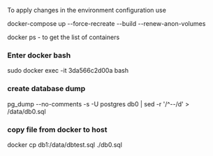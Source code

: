 To apply changes in the environment configuration use 

docker-compose up --force-recreate --build --renew-anon-volumes

docker ps - to get the list of containers

### Enter docker bash
sudo docker exec -it 3da566c2d00a bash

### create database dump
pg_dump --no-comments -s -U postgres db0 | sed -r '/^--/d' > /data/db0.sql

### copy file from docker to host
docker cp db1:/data/dbtest.sql ./db0.sql

